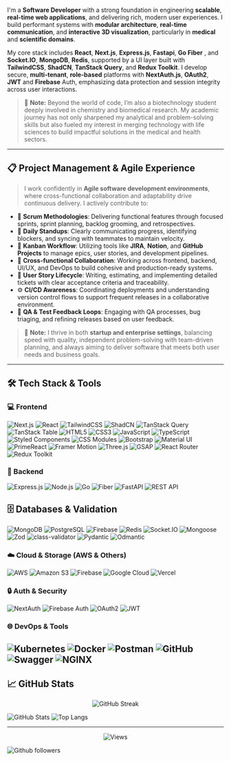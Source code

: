 I'm a **Software Developer** with a strong foundation in engineering **scalable**, **real-time web applications**, and delivering rich, modern user experiences. I build performant systems with **modular architecture**, **real-time communication**, and **interactive 3D visualization**, particularly in **medical** and **scientific domains**.


My core stack includes **React**, **Next.js**, **Express.js**, **Fastapi**, **Go Fiber** , and **Socket.IO**, **MongoDB**, **Redis**, supported by a UI layer built with **TailwindCSS**, **ShadCN**,  **TanStack Query**, and **Redux Toolkit**. I develop secure, **multi-tenant**, **role-based** platforms with **NextAuth.js**, **OAuth2**, **JWT** and **Firebase** Auth, emphasizing data protection and session integrity across user interactions.


> 🧩 **Note:** Beyond the world of code, I’m also a biotechnology student deeply involved in chemistry and biomedical research. My academic journey has not only sharpened my analytical and problem-solving skills but also fueled my interest in merging technology with life sciences to build impactful solutions in the medical and health sectors.

---

## 📋 Project Management & Agile Experience


> I work confidently in **Agile software development environments**, where cross-functional collaboration and adaptability drive continuous delivery. I actively contribute to:

- 🧭 **Scrum Methodologies**: Delivering functional features through focused sprints, sprint planning, backlog grooming, and retrospectives.
- 📅 **Daily Standups**: Clearly communicating progress, identifying blockers, and syncing with teammates to maintain velocity.
- 📌 **Kanban Workflow**: Utilizing tools like **JIRA**, **Notion**, and **GitHub Projects** to manage epics, user stories, and development pipelines.
- 🧠 **Cross-functional Collaboration**: Working across frontend, backend, UI/UX, and DevOps to build cohesive and production-ready systems.
- 📝 **User Story Lifecycle**: Writing, estimating, and implementing detailed tickets with clear acceptance criteria and traceability.
- ⚙️ **CI/CD Awareness**: Coordinating deployments and understanding version control flows to support frequent releases in a collaborative environment.
- 🧪 **QA & Test Feedback Loops**: Engaging with QA processes, bug triaging, and refining releases based on user feedback.

> 🧩 **Note:** I thrive in both **startup and enterprise settings**, balancing speed with quality, independent problem-solving with team-driven planning, and always aiming to deliver software that meets both user needs and business goals.

---

## 🛠️ Tech Stack & Tools

### 💻 Frontend

![Next.js](https://img.shields.io/badge/Next.js-000000?style=for-the-badge&logo=nextdotjs&logoColor=white)
![React](https://img.shields.io/badge/React-61DAFB?style=for-the-badge&logo=react&logoColor=black)
![TailwindCSS](https://img.shields.io/badge/TailwindCSS-06B6D4?style=for-the-badge&logo=tailwindcss&logoColor=white)
![ShadCN](https://img.shields.io/badge/ShadCN-%2315222C?style=for-the-badge)
![TanStack Query](https://img.shields.io/badge/TanStack_Query-FF4154?style=for-the-badge)
![TanStack Table](https://img.shields.io/badge/TanStack_Table-00C853?style=for-the-badge)
![HTML5](https://img.shields.io/badge/HTML5-E34F26?style=for-the-badge&logo=html5&logoColor=white)
![CSS3](https://img.shields.io/badge/CSS3-1572B6?style=for-the-badge&logo=css3&logoColor=white)
![JavaScript](https://img.shields.io/badge/JavaScript-F7DF1E?style=for-the-badge&logo=javascript&logoColor=black)
![TypeScript](https://img.shields.io/badge/TypeScript-3178C6?style=for-the-badge&logo=typescript&logoColor=white)
![Styled Components](https://img.shields.io/badge/Styled--Components-DB7093?style=for-the-badge&logo=styled-components&logoColor=white)
![CSS Modules](https://img.shields.io/badge/CSS%20Modules-264de4?style=for-the-badge&logo=css3&logoColor=white)
![Bootstrap](https://img.shields.io/badge/Bootstrap-7952B3?style=for-the-badge&logo=bootstrap&logoColor=white)
![Material UI](https://img.shields.io/badge/Material_UI-007FFF?style=for-the-badge&logo=mui&logoColor=white)
![PrimeReact](https://img.shields.io/badge/PrimeReact-00BCD4?style=for-the-badge&logo=prime&logoColor=white)
![Framer Motion](https://img.shields.io/badge/Framer_Motion-E10098?style=for-the-badge&logo=framer&logoColor=white)
![Three.js](https://img.shields.io/badge/Three.js-000000?style=for-the-badge&logo=three.js&logoColor=white)
![GSAP](https://img.shields.io/badge/GSAP-88CE02?style=for-the-badge&logo=greensock&logoColor=black)
![React Router](https://img.shields.io/badge/React_Router-CA4245?style=for-the-badge&logo=reactrouter&logoColor=white)
![Redux Toolkit](https://img.shields.io/badge/Redux_Toolkit-764ABC?style=for-the-badge&logo=redux&logoColor=white)

### 🧠 Backend
![Express.js](https://img.shields.io/badge/Express.js-303030?style=for-the-badge&logo=express)
![Node.js](https://img.shields.io/badge/Node.js-339933?style=for-the-badge&logo=nodedotjs&logoColor=white)
![Go](https://img.shields.io/badge/Go-00ADD8?style=for-the-badge&logo=go&logoColor=white)
![Fiber](https://img.shields.io/badge/Fiber-00C7B7?style=for-the-badge&logo=fiber&logoColor=white)
![FastAPI](https://img.shields.io/badge/FastAPI-009688?style=for-the-badge&logo=fastapi&logoColor=white)
![REST API](https://img.shields.io/badge/REST_API-61DAFB?style=for-the-badge)

## 🗄️ Databases & Validation

![MongoDB](https://img.shields.io/badge/MongoDB-4EA94B?style=for-the-badge&logo=mongodb&logoColor=white)
![PostgreSQL](https://img.shields.io/badge/PostgreSQL-336791?style=for-the-badge&logo=postgresql&logoColor=white)
![Firebase](https://img.shields.io/badge/Firebase-FFCA28?style=for-the-badge&logo=firebase&logoColor=black)
![Redis](https://img.shields.io/badge/Redis-DC382D?style=for-the-badge&logo=redis&logoColor=white)
![Socket.IO](https://img.shields.io/badge/Socket.IO-010101?style=for-the-badge&logo=socketdotio&logoColor=white)
![Mongoose](https://img.shields.io/badge/Mongoose-880000?style=for-the-badge)
![Zod](https://img.shields.io/badge/Zod-121212?style=for-the-badge)
![class-validator](https://img.shields.io/badge/class--validator-000000?style=for-the-badge)
![Pydantic](https://img.shields.io/badge/Pydantic-0A0A0A?style=for-the-badge)
![Odmantic](https://img.shields.io/badge/Odmantic-005571?style=for-the-badge)

### ☁️ Cloud & Storage (AWS & Others)

![AWS](https://img.shields.io/badge/AWS-232F3E?style=for-the-badge&logo=amazonaws&logoColor=white)
![Amazon S3](https://img.shields.io/badge/Amazon_S3-569A31?style=for-the-badge&logo=amazon-s3&logoColor=white)
![Firebase](https://img.shields.io/badge/Firebase-FFCA28?style=for-the-badge&logo=firebase&logoColor=black)
![Google Cloud](https://img.shields.io/badge/Google_Cloud-4285F4?style=for-the-badge&logo=googlecloud&logoColor=white)
![Vercel](https://img.shields.io/badge/Vercel-000000?style=for-the-badge&logo=vercel&logoColor=white)

### 🔒 Auth & Security
![NextAuth](https://img.shields.io/badge/NextAuth.js-222222?style=for-the-badge)
![Firebase Auth](https://img.shields.io/badge/Firebase_Auth-FFCA28?style=for-the-badge&logo=firebase&logoColor=black)
![OAuth2](https://img.shields.io/badge/OAuth2-2C7BB6?style=for-the-badge)
![JWT](https://img.shields.io/badge/JWT-000000?style=for-the-badge&logo=jsonwebtokens&logoColor=white)

### 🌐 DevOps & Tools
![Kubernetes](https://img.shields.io/badge/Kubernetes-326CE5?style=for-the-badge&logo=kubernetes&logoColor=white)
![Docker](https://img.shields.io/badge/Docker-2496ED?style=for-the-badge&logo=docker&logoColor=white)
![Postman](https://img.shields.io/badge/Postman-FF6C37?style=for-the-badge&logo=postman&logoColor=white)
![GitHub](https://img.shields.io/badge/GitHub-181717?style=for-the-badge&logo=github&logoColor=white)
![Swagger](https://img.shields.io/badge/Swagger-85EA2D?style=for-the-badge&logo=swagger&logoColor=black)
![NGINX](https://img.shields.io/badge/NGINX-009639?style=for-the-badge&logo=nginx&logoColor=white)
---


## 📈 GitHub Stats


<div align="center">

  <img src="https://github-readme-streak-stats.herokuapp.com/?user=omsmir&theme=black-ice&hide_border=true&stroke=0000&background=060A0CD0" alt="GitHub Streak"/>

</div>

![GitHub Stats](https://github-readme-stats.vercel.app/api?username=omsmir&show_icons=true&theme=radical)
![Top Langs](https://github-readme-stats.vercel.app/api/top-langs/?username=omsmir&layout=compact&theme=radical)

---

<div align="center">
  
![Views](https://komarev.com/ghpvc/?username=Omsmir-h&label=Profile+Views:)
  
</div>

<p align="left">

![Github followers](https://img.shields.io/github/followers/omsmir?logo=github&style=for-the-badge&color=3382ed&labelColor=1c1917)

</p>

<br>
